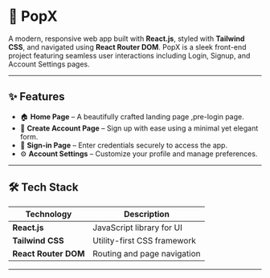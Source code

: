 # 🚀 PopX

A modern, responsive web app built with **React.js**, styled with **Tailwind CSS**, and navigated using **React Router DOM**. PopX is a sleek front-end project featuring seamless user interactions including Login, Signup, and Account Settings pages.

---

## ✨ Features

- 🏠 **Home Page** – A beautifully crafted landing page ,pre-login page.
- 📝 **Create Account Page** – Sign up with ease using a minimal yet elegant form.
- 🔐 **Sign-in Page** – Enter credentials securely to access the app.
- ⚙️ **Account Settings** – Customize your profile and manage preferences.

---

## 🛠️ Tech Stack

| Technology       | Description                      |
|------------------|----------------------------------|
| **React.js**      | JavaScript library for UI        |
| **Tailwind CSS**  | Utility-first CSS framework      |
| **React Router DOM** | Routing and page navigation |

---

